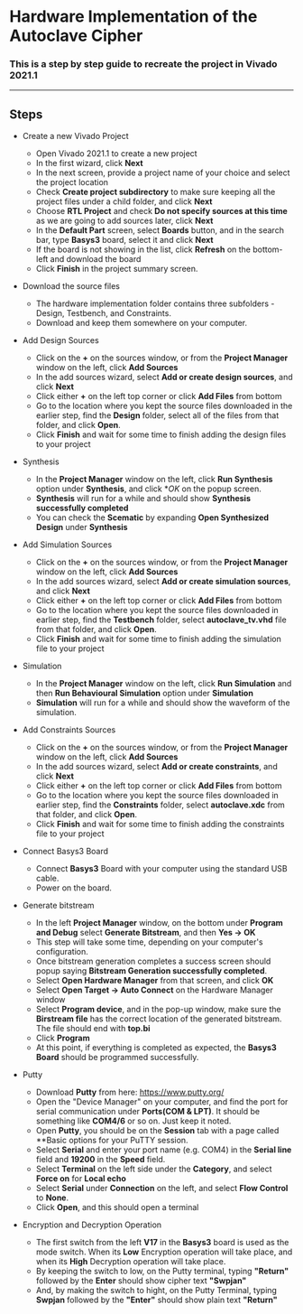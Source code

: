 # Hardware Implementation of the Autoclave Cipher
### This is a step by step guide to recreate the project in Vivado 2021.1
---




## Steps

- Create a new Vivado Project

  - Open Vivado 2021.1 to create a new project
  - In the first wizard, click **Next**
  - In the next screen, provide a project name of your choice and select the project location
  - Check **Create project subdirectory** to make sure keeping all the project files under a child folder, and click **Next**
  - Choose **RTL Project** and check **Do not specify sources at this time** as we are going to add sources later, click **Next**
  - In the **Default Part** screen, select **Boards** button, and in the search bar, type **Basys3** board, select it and click **Next**
  - If the board is not showing in the list, click **Refresh** on the bottom-left and download the board
  - Click **Finish** in the project summary screen.

- Download the source files

  - The hardware implementation folder contains three subfolders - Design, Testbench, and Constraints. 
  - Download and keep them somewhere on your computer.

- Add Design Sources
  
  - Click on the **+** on the sources window, or from the **Project Manager** window on the left, click **Add Sources**
  - In the add sources wizard, select **Add or create design sources**, and click **Next**
  - Click either **+** on the left top corner or click **Add Files** from bottom
  - Go to the location where you kept the source files downloaded in the earlier step, find the **Design** folder, select all of the files from that folder, and click **Open**.
  - Click **Finish** and wait for some time to finish adding the design files to your project

- Synthesis

  - In the **Project Manager** window on the left, click **Run Synthesis** option under **Synthesis**, and click **OK* on the popup screen.
  - **Synthesis** will run for a while and should show **Synthesis successfully completed**
  - You can check the **Scematic** by expanding **Open Synthesized Design** under **Synthesis** 


- Add Simulation Sources
  
  - Click on the **+** on the sources window, or from the **Project Manager** window on the left, click **Add Sources**
  - In the add sources wizard, select **Add or create simulation sources**, and click **Next**
  - Click either **+** on the left top corner or click **Add Files** from bottom
  - Go to the location where you kept the source files downloaded in earlier step, find the **Testbench** folder, select **autoclave_tv.vhd** file from that folder, and click **Open**.
  - Click **Finish** and wait for some time to finish adding the simulation file to your project


- Simulation

  - In the **Project Manager** window on the left, click **Run Simulation** and then **Run Behavioural Simulation** option under **Simulation**
  - **Simulation** will run for a while and should show the waveform of the simulation. 


- Add Constraints Sources
  
  - Click on the **+** on the sources window, or from the **Project Manager** window on the left, click **Add Sources**
  - In the add sources wizard, select **Add or create constraints**, and click **Next**
  - Click either **+** on the left top corner or click **Add Files** from bottom
  - Go to the location where you kept the source files downloaded in earlier step, find the **Constraints** folder, select **autoclave.xdc** from that folder, and click **Open**.
  - Click **Finish** and wait for some time to finish adding the constraints file to your project

- Connect Basys3 Board
  - Connect **Basys3** Board with your computer using the standard USB cable. 
  - Power on the board.

- Generate bitstream

  - In the left **Project Manager** window, on the bottom under **Program and Debug** select **Generate Bitstream**, and then **Yes -> OK**
  - This step will take some time, depending on your computer's configuration.
  - Once bitstream generation completes a success screen should popup saying **Bitstream Generation successfully completed**.
  - Select **Open Hardware Manager** from that screen, and click **OK**
  - Select **Open Target -> Auto Connect** on the Hardware Manager window
  - Select **Program device**, and in the pop-up window, make sure the **Birstream file** has the correct location of the generated bitstream. The file should end with **top.bi**
  - Click **Program**
  - At this point, if everything is completed as expected, the **Basys3 Board** should be programmed successfully.


- Putty

  - Download **Putty** from here: https://www.putty.org/
  - Open the "Device Manager" on your computer, and find the port for serial communication under **Ports(COM & LPT)**. It should be something like **COM4/6** or so on. Just keep it noted.
  - Open **Putty**, you should be on the **Session** tab with a page called **Basic options for your PuTTY session. 
  - Select **Serial** and enter your port name (e.g. COM4) in the **Serial line** field and **19200** in the **Speed** field. 
  - Select **Terminal** on the left side under the **Category**, and select **Force on** for **Local echo**
  - Select **Serial** under **Connection** on the left, and select **Flow Control** to **None**.
  - Click **Open**, and this should open a terminal


- Encryption and Decryption Operation

  - The first switch from the left **V17** in the **Basys3** board is used as the mode switch. When its **Low** Encryption operation will take place, and when its **High** Decryption operation will take place. 
  - By keeping the switch to low, on the Putty terminal, typing **"Return"** followed by the **Enter** should show cipher text **"Swpjan"**
  - And, by making the switch to hight, on the Putty Terminal, typing **Swpjan** followed by the **"Enter"** should show plain text **"Return"**
